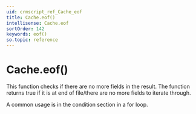 ```yaml
---
uid: crmscript_ref_Cache_eof
title: Cache.eof()
intellisense: Cache.eof
sortOrder: 142
keywords: eof()
so.topic: reference
---
```


# Cache.eof()

This function checks if there are no more fields in the result. The function returns true if it is at end of file/there are no more fields to iterate through.

A common usage is in the condition section in a for loop.

